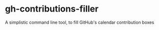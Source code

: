 # gh-contributions-filler
A simplistic command line tool, to fill GitHub's calendar contribution boxes 
